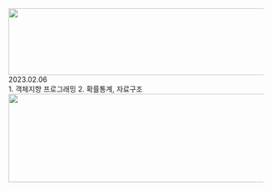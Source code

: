 <img src='https://cs.yonsei.ac.kr/images/common/logo_cs.png' width=700px height=132px />
2023.02.06<br/>
1. 객체지향 프로그래밍
2. 확률통계, 자료구조
<img src='https://ee.korea.ac.kr/images/logo.png' width=700px height=175px />
